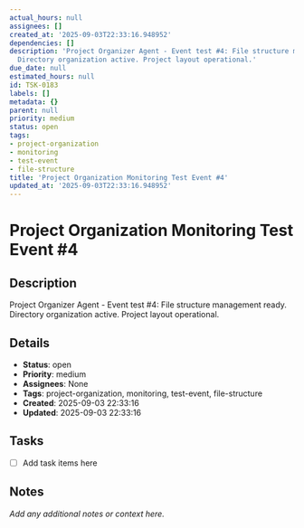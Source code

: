 ```yaml
---
actual_hours: null
assignees: []
created_at: '2025-09-03T22:33:16.948952'
dependencies: []
description: 'Project Organizer Agent - Event test #4: File structure management ready.
  Directory organization active. Project layout operational.'
due_date: null
estimated_hours: null
id: TSK-0183
labels: []
metadata: {}
parent: null
priority: medium
status: open
tags:
- project-organization
- monitoring
- test-event
- file-structure
title: 'Project Organization Monitoring Test Event #4'
updated_at: '2025-09-03T22:33:16.948952'
---
```


# Project Organization Monitoring Test Event #4

## Description
Project Organizer Agent - Event test #4: File structure management ready. Directory organization active. Project layout operational.

## Details
- **Status**: open
- **Priority**: medium
- **Assignees**: None
- **Tags**: project-organization, monitoring, test-event, file-structure
- **Created**: 2025-09-03 22:33:16
- **Updated**: 2025-09-03 22:33:16

## Tasks
- [ ] Add task items here

## Notes
_Add any additional notes or context here._
